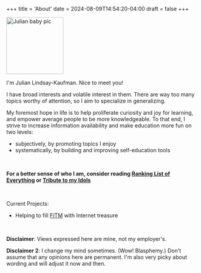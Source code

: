 +++
title = 'About'
date = 2024-08-09T14:54:20-04:00
draft = false
+++

<img src="/lil-jlk.JPG" title="Julian baby pic" alt="Julian baby pic" width='150' />

I'm Julian Lindsay-Kaufman. Nice to meet you!

I have broad interests and volatile interest in them. There are way too many topics worthy of attention, so I aim to specialize in generalizing.

My foremost hope in life is to help proliferate curiosity and joy for learning, and empower average people to be more knowledgeable. To that end, I strive to increase information availability and make education more fun on two levels:

-   subjectively, by promoting topics I enjoy
-   systematically, by building and improving self-education tools

<br>

<b>For a better sense of who I am, consider reading [Ranking List of Everything](../rankings/) or [Tribute to my Idols](../idols/)</b>

<br>

Current Projects:

-   Helping to fill [FITM](https://fitm.online) with Internet treasure

<br>

<strong>Disclaimer</strong>: Views expressed here are mine, not my employer's.

<strong>Disclaimer 2</strong>: I change my mind sometimes. (Wow! Blasphemy.) Don't assume that any opinions here are permanent. I'm also very picky about wording and will adjust it now and then.
